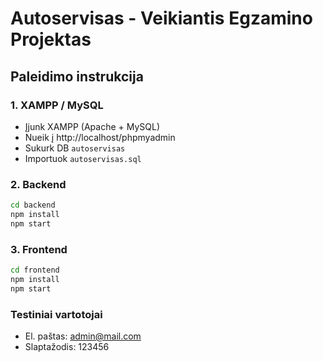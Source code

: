 # Autoservisas - Veikiantis Egzamino Projektas

## Paleidimo instrukcija

### 1. XAMPP / MySQL
- Įjunk XAMPP (Apache + MySQL)
- Nueik į http://localhost/phpmyadmin
- Sukurk DB `autoservisas`
- Importuok `autoservisas.sql`

### 2. Backend
```bash
cd backend
npm install
npm start
```

### 3. Frontend
```bash
cd frontend
npm install
npm start
```

### Testiniai vartotojai
- El. paštas: admin@mail.com
- Slaptažodis: 123456
